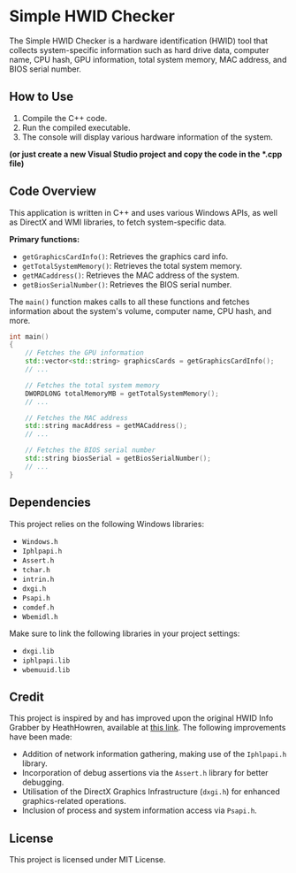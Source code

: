 # Simple HWID Checker

The Simple HWID Checker is a hardware identification (HWID) tool that collects system-specific information such as hard drive data, computer name, CPU hash, GPU information, total system memory, MAC address, and BIOS serial number.

## How to Use

1. Compile the C++ code.
2. Run the compiled executable.
3. The console will display various hardware information of the system. <br>

__(or just create a new Visual Studio project and copy the code in the *.cpp file)__

## Code Overview

This application is written in C++ and uses various Windows APIs, as well as DirectX and WMI libraries, to fetch system-specific data.

**Primary functions:**

- `getGraphicsCardInfo()`: Retrieves the graphics card info.
- `getTotalSystemMemory()`: Retrieves the total system memory.
- `getMACaddress()`: Retrieves the MAC address of the system.
- `getBiosSerialNumber()`: Retrieves the BIOS serial number.

The `main()` function makes calls to all these functions and fetches information about the system's volume, computer name, CPU hash, and more.

```c++
int main()
{   
    // Fetches the GPU information
    std::vector<std::string> graphicsCards = getGraphicsCardInfo();
    // ...

    // Fetches the total system memory
    DWORDLONG totalMemoryMB = getTotalSystemMemory();
    // ...

    // Fetches the MAC address
    std::string macAddress = getMACaddress();
    // ...

    // Fetches the BIOS serial number
    std::string biosSerial = getBiosSerialNumber();
    // ...
}
```
## Dependencies

This project relies on the following Windows libraries:

- `Windows.h`
- `Iphlpapi.h`
- `Assert.h`
- `tchar.h`
- `intrin.h`
- `dxgi.h`
- `Psapi.h`
- `comdef.h`
- `Wbemidl.h`

Make sure to link the following libraries in your project settings:

- `dxgi.lib`
- `iphlpapi.lib`
- `wbemuuid.lib`


## Credit

This project is inspired by and has improved upon the original HWID Info Grabber by HeathHowren, available at [this link](https://github.com/HeathHowren/HWID-Info-Grabber/tree/master). The following improvements have been made:

- Addition of network information gathering, making use of the `Iphlpapi.h` library.
- Incorporation of debug assertions via the `Assert.h` library for better debugging.
- Utilisation of the DirectX Graphics Infrastructure (`dxgi.h`) for enhanced graphics-related operations.
- Inclusion of process and system information access via `Psapi.h`.

## License

This project is licensed under MIT License.
